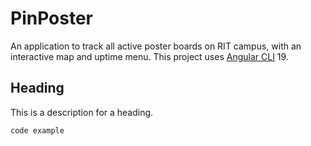 # PinPoster

An application to track all active poster boards on RIT campus, with an interactive map and uptime menu. 
This project uses [Angular CLI](https://github.com/angular/) 19.

## Heading

This is a description for a heading.

```
code example
```